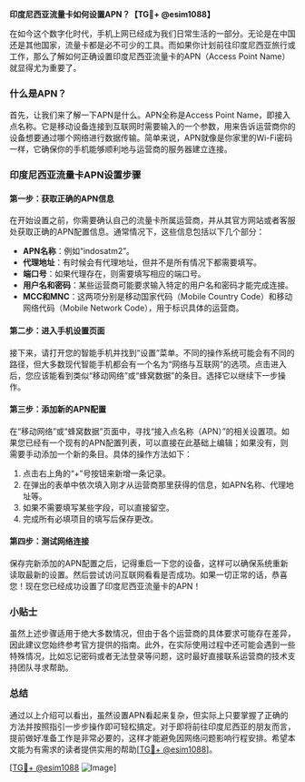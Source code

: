 **印度尼西亚流量卡如何设置APN？【TG💪+ @esim1088】**

在如今这个数字化时代，手机上网已经成为我们日常生活的一部分。无论是在中国还是其他国家，流量卡都是必不可少的工具。而如果你计划前往印度尼西亚旅行或工作，那么了解如何正确设置印度尼西亚流量卡的APN（Access Point Name）就显得尤为重要了。

### 什么是APN？

首先，让我们来了解一下APN是什么。APN全称是Access Point Name，即接入点名称。它是移动设备连接到互联网时需要输入的一个参数，用来告诉运营商你的设备想要通过哪个网络进行数据传输。简单来说，APN就像是你家里的Wi-Fi密码一样，它确保你的手机能够顺利地与运营商的服务器建立连接。

### 印度尼西亚流量卡APN设置步骤

#### 第一步：获取正确的APN信息

在开始设置之前，你需要确认自己的流量卡所属运营商，并从其官方网站或者客服处获取正确的APN配置信息。通常情况下，这些信息包括以下几个部分：

- **APN名称**：例如“indosatm2”。
- **代理地址**：有时候会有代理地址，但并不是所有情况下都需要填写。
- **端口号**：如果代理存在，则需要填写相应的端口号。
- **用户名和密码**：某些运营商可能要求输入特定的用户名和密码才能完成连接。
- **MCC和MNC**：这两项分别是移动国家代码（Mobile Country Code）和移动网络代码（Mobile Network Code），用于标识具体的运营商。

#### 第二步：进入手机设置页面

接下来，请打开您的智能手机并找到“设置”菜单。不同的操作系统可能会有不同的路径，但大多数现代智能手机都会有一个名为“网络与互联网”的选项。点击进入后，您应该能看到类似“移动网络”或“蜂窝数据”的条目。选择它以继续下一步操作。

#### 第三步：添加新的APN配置

在“移动网络”或“蜂窝数据”页面中，寻找“接入点名称（APN）”的相关设置项。如果您已经有一个现有的APN配置列表，可以直接在此基础上编辑；如果没有，则需要手动添加一个新的条目。具体的操作方法如下：

1. 点击右上角的“+”号按钮来新增一条记录。
2. 在弹出的表单中依次填入刚才从运营商那里获得的信息，如APN名称、代理地址等。
3. 如果不需要填写某些字段，可以直接留空。
4. 完成所有必填项目的填写后保存更改。

#### 第四步：测试网络连接

保存完新添加的APN配置之后，记得重启一下您的设备，这样可以确保系统重新读取最新的设置。然后尝试访问互联网看看是否成功。如果一切正常的话，恭喜您！现在您已经成功设置了印度尼西亚流量卡的APN！

### 小贴士

虽然上述步骤适用于绝大多数情况，但由于各个运营商的具体要求可能存在差异，因此建议您始终参考官方提供的指南。此外，在实际使用过程中还可能会遇到一些特殊情况，比如忘记密码或者无法登录等问题，这时最好直接联系运营商的技术支持团队寻求帮助。

### 总结

通过以上介绍可以看出，虽然设置APN看起来复杂，但实际上只要掌握了正确的方法并按照指引一步步操作即可轻松搞定。对于即将前往印度尼西亚的朋友而言，提前做好准备工作是非常必要的，这样才能避免因网络问题影响行程安排。希望本文能为有需求的读者提供实用的帮助[[TG💪+ @esim1088](https://t.me/s/esim1088)]。

[[TG💪+ @esim1088](https://t.me/s/esim1088) ![Image](https://i.postimg.cc/4NQfJmqS/Snipaste-2025-05-13-00-14-12.png)]